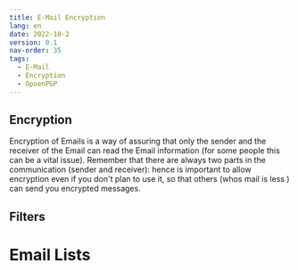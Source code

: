 ```yaml
---
title: E-Mail Encryption
lang: en
date: 2022-10-2
version: 0.1
nav-order: 35
tags:
  - E-Mail
  - Encryption
  - OpoenPGP
---
```


## Encryption
Encryption of Emails is a way of assuring that only the sender and the receiver of the Email can read the Email information (for some people this can be a vital issue). Remember that there are always two parts in the communication (sender and receiver): hence is important to allow encryption even if you don't plan to use it, so that others (whos mail is less ) can send you encrypted messages.


## Filters

# Email Lists
